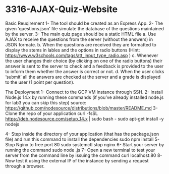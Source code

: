 # 3316-AJAX-Quiz-Website

Basic Reuqirement
1- The tool should be created as an Express App.
2- The given ‘questions.json’ file simulate the database of the questions maintained by the server.
3- The main quiz page should be a static HTML file
a. Use AJAX to receive the questions from the server (without the answers) in JSON formate.
b. When the questions are received they are formatted to display the stems in lables and the options in radio buttons
(Hint: https://www.w3schools.com/tags/att_input_type_radio.asp )
c. Whenever the user changes their choice (by clicking on one of the radio buttons) their answer is sent to the server to check and a feedback is provided to the user to inform them whether the answer is correct or not.
d. When the user clicks ‘submit’ all the answers are checked at the server and a grade is displayed to the user (1 point per question).

The Deployment
1- Connect to the GCP VM instance through SSH.
2- Install Node.js 14.x by running these commands (if you’ve already installed node.js for lab3 you
can skip this step)
source: https://github.com/nodesource/distributions/blob/master/README.md
3- Clone the repo of your application
    curl -fsSL https://deb.nodesource.com/setup_14.x | sudo bash -
 sudo apt-get install -y nodejs
  
4- Step inside the directory of your application (that has the package.json file) and run this command to install the dependencies
sudo npm install
5- Stop Nginx to free port 80 sudo systemctl stop nginx
6- Start your server by running the command
sudo node <nameOfYourFile>.js
7- Open a new terminal to test your server from the command line by issuing the command
curl localhost:80
8- Now test it using the external IP of the instance by sending a request through a browser.
